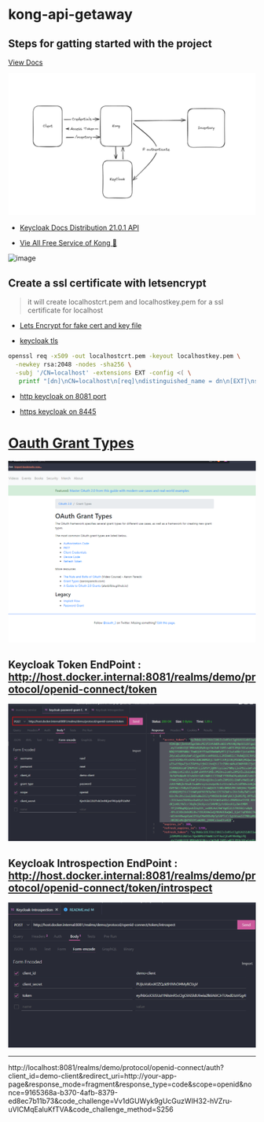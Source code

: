 # kong-api-getaway

## Steps for gatting started with the project
[View Docs](./docs/README.md)



![Image](./docs/image/diagram.png)

- [Keycloak Docs Distribution 21.0.1 API](https://www.keycloak.org/docs-api/21.0.1/javadocs/index.html)

- [Vie All Free Service of Kong 🦍](https://docs.konghq.com/hub/?tier=free)

![image](https://github.com/raselinfo/kong-api-geteaway/assets/76788961/dab8a376-21c5-4520-8ccd-45a188097a23)

## Create a ssl certificate with letsencrypt

> it will create localhostcrt.pem and localhostkey.pem for a ssl certificate for localhost

- [Lets Encrypt for fake cert and key file](https://letsencrypt.org/docs/certificates-for-localhost/)

- [keycloak tls](https://www.keycloak.org/server/enabletls)

```bash
openssl req -x509 -out localhostcrt.pem -keyout localhostkey.pem \
  -newkey rsa:2048 -nodes -sha256 \
  -subj '/CN=localhost' -extensions EXT -config <( \
   printf "[dn]\nCN=localhost\n[req]\ndistinguished_name = dn\n[EXT]\nsubjectAltName=DNS:localhost\nkeyUsage=digitalSignature\nextendedKeyUsage=serverAuth")
```
- [http keycloak on 8081 port](http://localhost:8081/)

- [https keycloak on 8445](https://localhost:8445/)



# [Oauth Grant Types](https://oauth.net/2/grant-types/)
![image](./docs/image/image.png)


## Keycloak Token EndPoint : http://host.docker.internal:8081/realms/demo/protocol/openid-connect/token
![Alt text](./docs/image/token-endpoint.png)

## Keycloak Introspection EndPoint : http://host.docker.internal:8081/realms/demo/protocol/openid-connect/token/introspect

![Alt text](./docs/image/introspection.png)



-------------------
http://localhost:8081/realms/demo/protocol/openid-connect/auth?client_id=demo-client&redirect_uri=http://your-app-page&response_mode=fragment&response_type=code&scope=openid&nonce=9165368a-b370-4afb-8379-ed8ec7b11b73&code_challenge=Vv1dGUWyk9gUcGuzWIH32-hVZru-uVlCMqEaluKfTVA&code_challenge_method=S256




